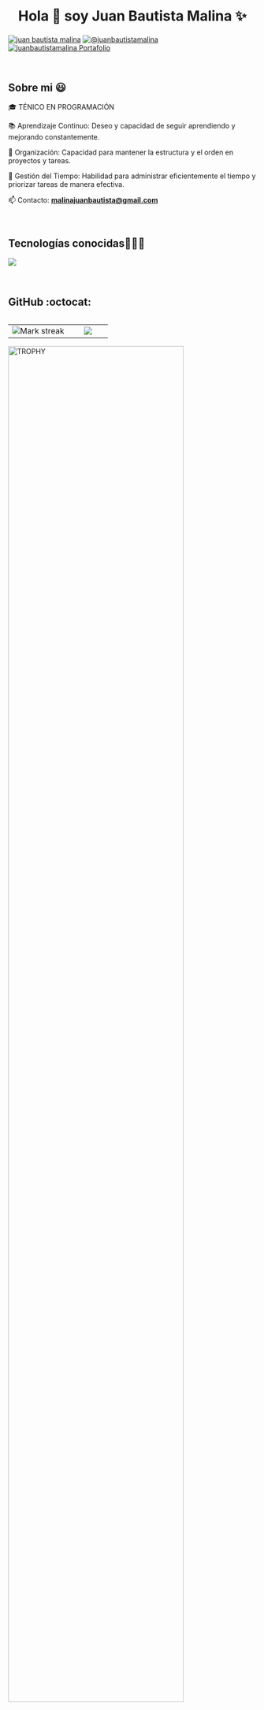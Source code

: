 <h1 align="center">Hola 👋  soy Juan Bautista Malina ✨ </h1>

<!-- Tarjetas a Redes -->
<p align="left">
<a href="https://www.linkedin.com/in/juan-bautista-malina/" target="blank"><img align="center" src="https://img.shields.io/badge/LinkedIn-0077B5?style=for-the-badge&logo=linkedin&logoColor=white" alt="juan bautista malina"/></a>
<a href = "mailto:malinajuanbautista@gmail.com" target="blank"><img align="center" src="https://img.shields.io/badge/Gmail-D14836?style=for-the-badge&logo=gmail&logoColor=white" alt="@juanbautistamalina"/></a>
<a href = "https://juan-bautista-malina.notion.site/Juan-Bautista-Malina-Software-Developer-ce3d96b64f3b4366bc975a5719a6b779" target="blank"><img align="center" src="https://img.shields.io/badge/Notion-000000?style=for-the-badge&logo=notion&logoColor=white" alt="juanbautistamalina Portafolio"/></a>




<!--  -->
</p>
<br>

<!-- INICIO: Sobre Mí -->
<h2>Sobre mi 😃</h2>

<p align="left">
🎓 TÉNICO EN PROGRAMACIÓN

📚 Aprendizaje Continuo: Deseo y capacidad de seguir aprendiendo y mejorando constantemente.

📁 Organización: Capacidad para mantener la estructura y el orden en proyectos y tareas.

📝 Gestión del Tiempo: Habilidad para administrar eficientemente el tiempo y priorizar tareas de manera efectiva.

📫 Contacto: **malinajuanbautista@gmail.com**
  </p>
<br>
<!-- FIN: Sobre Mí -->


<!-- INICIO: Tecnologías -->
<h2 >Tecnologías conocidas👨🏻‍💻</h2>
<p align="left">
  <a href="https://skillicons.dev">
    <img src="https://skillicons.dev/icons?i=html,css,js,react,java,py,vscode,git,github,spring,postman&perline=12"/>
  </a>
</p>
<br>



<!-------------------------->
<!-- Proyectos -->
<!------------------------->


<!-- INICIO: GitHub Datos -->
<h2>GitHub :octocat:</h2>
<p align="center">
<table align="left">
<tr border="none">

<!-- Rachas -->
<td width="60%" align="center">
  
  <img  title="🔥 Get streak stats for your profile at git.io/streak-stats" alt="Mark streak" src="https://github-readme-streak-stats.herokuapp.com/?user=juanbautistamalina&theme=dark&hide_border=false" /> 
</td>

<!-- Lenguajes más usados -->
<td width="40%" align="center">
  <img  align="center"  src="https://github-readme-stats.anuraghazra1.vercel.app/api/top-langs/?username=juanbautistamalina&theme=dark&hide_border=false&no-bg=true&no-frame=true&langs_count=10"/>
  </td>
</tr>
</table>

<!-- Sección de Trofeos -->
<div align=left>
  <a href="https://github.com/ryo-ma/github-profile-trophy" title="Go to Source">
      <img align="center" width=84% src="https://github-profile-trophy.vercel.app/?username=juanbautistamalina&theme=radical&row=1&column=7&margin-h=15&margin-w=5&no-bg=true" alt="TROPHY" />
    </a>
</div>
</p>        

